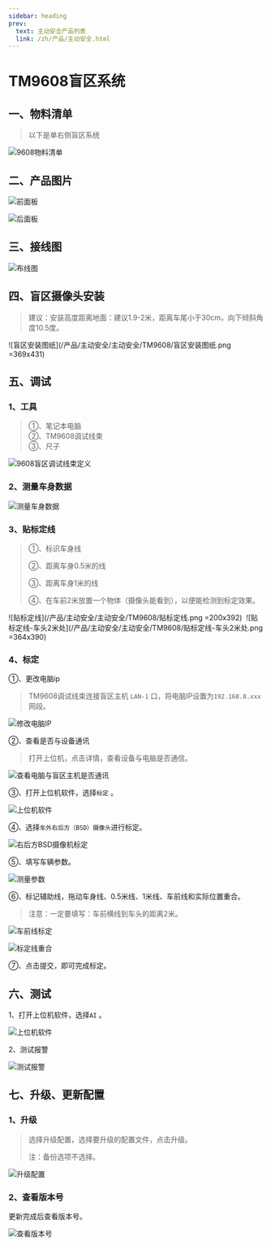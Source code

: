 ```yaml
---
sidebar: heading
prev:
  text: 主动安全产品列表
  link: /zh/产品/主动安全.html
---
```


# TM9608盲区系统

## 一、物料清单  

> 以下是单右侧盲区系统

![9608物料清单](/产品/主动安全/主动安全/TM9608/9608物料清单.png )

## 二、产品图片

![前面板](/产品/主动安全/主动安全/TM9608/前面板.png )

![后面板](/产品/主动安全/主动安全/TM9608/后面板.png )

## 三、接线图  

![布线图](/产品/主动安全/主动安全/TM9608/布线图.png )

## 四、盲区摄像头安装  

> 建议：安装高度距离地面：建议1.9-2米，距离车尾小于30cm，向下倾斜角度10.5度。  

![盲区安装图纸](/产品/主动安全/主动安全/TM9608/盲区安装图纸.png =369x431)

## 五、调试

### 1、工具

> ①、笔记本电脑   
> ②、TM9608调试线束   
> ③、尺子   

![9608盲区调试线束定义](/产品/主动安全/主动安全/TM9608/9608盲区调试线束定义.png )

### 2、测量车身数据

![测量车身数据](/产品/主动安全/主动安全/TM9608/测量车身数据.png )

### 3、贴标定线

> ①、标识车身线
>
> ②、距离车身0.5米的线
>
> ③、距离车身1米的线
>
> ④、在车前2米放置一个物体（摄像头能看到），以便能检测到标定效果。

![贴标定线](/产品/主动安全/主动安全/TM9608/贴标定线.png =200x392)&nbsp;
![贴标定线-车头2米处](/产品/主动安全/主动安全/TM9608/贴标定线-车头2米处.png =364x390)

### 4、标定

①、更改电脑ip

> TM9608调试线束连接盲区主机 `LAN-1` 口，将电脑IP设置为`192.168.8.xxx`网段。

![修改电脑IP](/产品/主动安全/主动安全/TM9608/修改电脑IP.png )

②、查看是否与设备通讯

> 打开上位机，点击详情，查看设备与电脑是否通信。

![查看电脑与盲区主机是否通讯](/产品/主动安全/主动安全/TM9608/查看电脑与盲区主机是否通讯.png )

③、打开上位机软件，选择`标定` 。

![上位机软件](/产品/主动安全/主动安全/TM9608/上位机软件.png )

④、选择`车外右后方（BSD）摄像头`进行标定。

![右后方BSD摄像机标定](/产品/主动安全/主动安全/TM9608/右后方BSD摄像机标定.png )

⑤、填写车辆参数。

![测量参数](/产品/主动安全/主动安全/TM9608/测量参数.png )

⑥、标记辅助线，拖动车身线、0.5米线、1米线、车前线和实际位置重合。

> 注意：一定要填写：车前横线到车头的距离2米。

![车前线标定](/产品/主动安全/主动安全/TM9608/车前线标定.png )

![标定线重合](/产品/主动安全/主动安全/TM9608/标定线重合.png )

⑦、点击提交，即可完成标定。

## 六、测试

1、打开上位机软件，选择`AI` 。

![上位机软件](/产品/主动安全/主动安全/TM9608/上位机软件.png )

2、测试报警

![测试报警](/产品/主动安全/主动安全/TM9608/测试报警.png )

## 七、升级、更新配置

### 1、升级

> 选择升级配置，选择要升级的配置文件，点击升级。
>
> 注：备份选项不选择。

![升级配置](/产品/主动安全/主动安全/TM9608/升级配置.png )

### 2、查看版本号

更新完成后查看版本号。

![查看版本号](/产品/主动安全/主动安全/TM9608/查看版本号.png )

